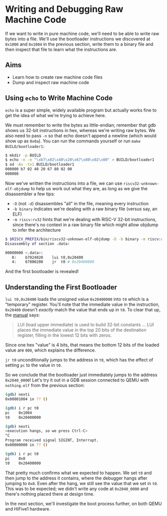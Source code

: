 # Writing and Debugging Raw Machine Code

If we want to write in pure machine code, we'll need to be able to write raw bytes into a file. We'll use the bootloader instructions we discovered at `0x1000` and `0x1004` in the previous section, write them to a binary file and then inspect that file to learn what the instructions are.

## Aims

- Learn how to create raw machine code files
- Dump and inspect raw machine code

## Using `echo` to Write Machine Code

`echo` is a super simple, widely available program but actually works fine to get the idea of what we're trying to achieve here.

We must remember to write the bytes as little-endian; remember that gdb shows us 32-bit instructions in hex, whereas we're writing raw bytes. We also need to pass `-n` so that echo doesn't append a newline (which would show up as `0x0a`). You can run the commands yourself or run `make BUILD/bootloader1`:

```bash
$ mkdir -p BUILD
$ echo -n -e "\xb7\x02\x40\x20\x67\x80\x02\x00" > BUILD/bootloader1
$ od -Ax -tx1 BUILD/bootloader1
000000 b7 02 40 20 67 80 02 00
000008
```

Now we've written the instructions into a file, we can use `riscv32-unknown-elf-objdump` to help us work out what they are, as long as we give the disassembler a few tips:

- `-D` (not `-d`) disassembles "all" in the file, meaning every instruction
- `-b binary` indicates we're dealing with a raw binary file (versus say, an ELF)
- `-m riscv:rv32` hints that we're dealing with RISC-V 32-bit instructions, since there's no context in a raw binary file which might allow objdump to infer the architecture

```bash
$ $RISCV_PREFIX/bin/riscv32-unknown-elf-objdump -D -b binary -m riscv:rv32 BUILD/bootloader1
Disassembly of section .data:

00000000 <.data>:
   0:    b7024020    lui t0,0x20400
   4:    67800200    jr  t0 # 0x20400000
```

And the first bootloader is revealed!

## Understanding the First Bootloader

`lui t0,0x20400` loads the unsigned value `0x20400000` into `t0` which is a "temporary" register. You'll note that the immediate value in the instruction, `0x20400` doesn't _exactly_ match the value that ends up in `t0`. To clear that up, the [manual](https://content.riscv.org/wp-content/uploads/2016/06/riscv-spec-v2.1.pdf) says:

> LUI (load upper immediate) is used to build 32-bit constants ... LUI places the immediate value in the top 20 bits of the destination register, filling in the lowest 12 bits with zeros.

Since one hex "value" is 4 bits, that means the bottom 12 bits of the loaded value are `000`, which explains the difference.

`jr t0` unconditionally jumps to the address in `t0`, which has the effect of setting `pc` to the value in `t0`.

So we conclude that the bootloader just immediately jumps to the address `0x2040_0000`! Let's try it out in a GDB session connected to QEMU with `nothing.elf` from the previous section:

```bash
(gdb) nexti
0x00001004 in ?? ()

(gdb) i r pc t0
pc    0x1004
t0    0x20400000

(gdb) nexti
<execution hangs, so we press Ctrl-C>
^C
Program received signal SIGINT, Interrupt.
0x00000000 in ?? ()

(gdb) i r pc t0
pc    0x0
t0    0x20400000
```

That pretty much confirms what we expected to happen. We set `t0` and then jump to the address it contains, where the debugger hangs after jumping to `0x0`. Even after the hang, we still see the value that we set in `t0`. This was to be expected; we didn't write any code at `0x2040_0000` and there's nothing placed there at design time.

In the next section, we'll investigate the boot process further, on both QEMU and HiFive1 hardware.
